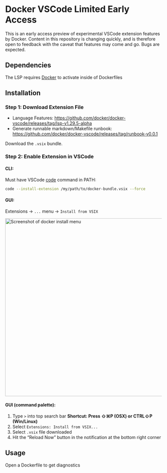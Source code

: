 # Docker VSCode Limited Early Access
This is an early access preview of experimental VSCode extension features by Docker. Content in this repository is changing quickly, and is therefore open to feedback with the caveat that features may come and go. Bugs are expected.

## Dependencies
The LSP requires [Docker](https://www.docker.com/products/docker-desktop/) to activate inside of Dockerfiles

## Installation

### Step 1: Download Extension File
- Language Features: https://github.com/docker/docker-vscode/releases/tag/lsp-v1.29.5-alpha
- Generate runnable markdown/Makefile runbook: https://github.com/docker/docker-vscode/releases/tag/runbook-v0.0.1

Download the `.vsix` bundle.

### Step 2: Enable Extension in VSCode

#### CLI:

Must have VSCode [code](https://code.visualstudio.com/docs/editor/command-line#_code-is-not-recognized-as-an-internal-or-external-command) command in PATH:

```bash
code --install-extension /my/path/to/docker-bundle.vsix --force
```

#### GUI:

Extensions -> `...` menu -> `Install from VSIX`

<img width="570" alt="Screenshot of docker install menu" src="https://github.com/docker/docker-ai/assets/5000430/1cf2b904-f341-4a84-aceb-1933c51efe68">

#### GUI (command palette):

1. Type `>` into top search bar
**Shortcut: Press ⇧⌘P (OSX) or CTRL⇧P (Win/Linux)**
2. Select `Extensions: Install from VSIX...`
3. Select `.vsix` file downloaded
4. Hit the “Reload Now” button in the notification at the bottom right corner

## Usage
Open a Dockerfile to get diagnostics

